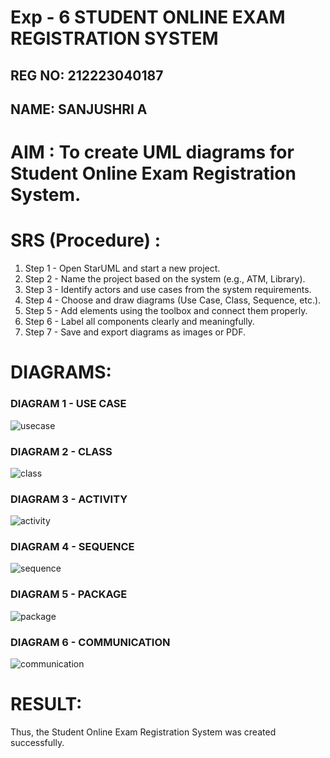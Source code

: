 # Exp - 6 STUDENT ONLINE EXAM REGISTRATION SYSTEM
## REG NO: 212223040187
## NAME: SANJUSHRI A

# AIM : To create UML diagrams for Student Online Exam Registration System.

# SRS (Procedure) :

1. Step 1 - Open StarUML and start a new project.
2. Step 2 - Name the project based on the system (e.g., ATM, Library).
3. Step 3 - Identify actors and use cases from the system requirements.
4. Step 4 - Choose and draw diagrams (Use Case, Class, Sequence, etc.).
5. Step 5 - Add elements using the toolbox and connect them properly.
6. Step 6 - Label all components clearly and meaningfully.
7. Step 7 - Save and export diagrams as images or PDF.

# DIAGRAMS:

### DIAGRAM 1 - USE CASE

![usecase](https://github.com/user-attachments/assets/7b8ff51a-71d9-4c4c-8bc9-bc2a43038a35)

### DIAGRAM 2 - CLASS

![class](https://github.com/user-attachments/assets/3a0a9d28-7f80-4fbf-bc87-765837d5358d)

### DIAGRAM 3 - ACTIVITY

![activity](https://github.com/user-attachments/assets/b3e6320e-9e70-4f1e-bc1a-a16b9111eb66)

### DIAGRAM 4 - SEQUENCE

![sequence](https://github.com/user-attachments/assets/aaf3d185-cb62-4ed7-9920-be87d7b613e6)

### DIAGRAM 5 - PACKAGE

![package](https://github.com/user-attachments/assets/77067891-485e-4da4-9bca-082f34c507f9)

### DIAGRAM 6 - COMMUNICATION

![communication](https://github.com/user-attachments/assets/f1f9b92e-9329-4385-b9f8-02be95d6bcef)

# RESULT:
Thus, the Student Online Exam Registration System was created successfully.
